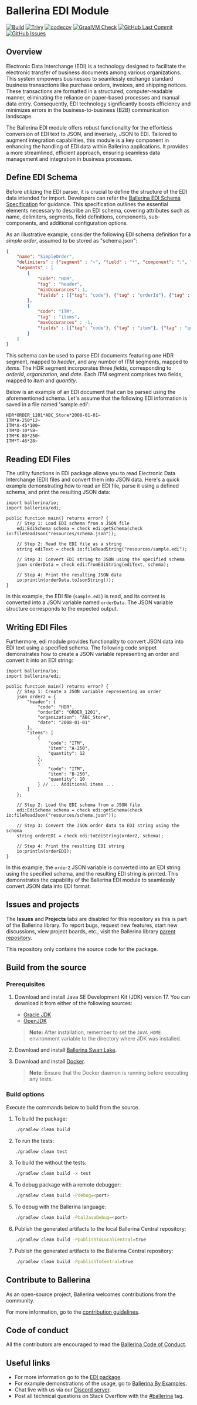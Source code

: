 # Ballerina EDI Module

[![Build](https://github.com/ballerina-platform/module-ballerina-edi/actions/workflows/build-timestamped-master.yml/badge.svg)](https://github.com/ballerina-platform/module-ballerina-edi/actions/workflows/build-timestamped-master.yml)
[![Trivy](https://github.com/ballerina-platform/module-ballerina-edi/actions/workflows/trivy-scan.yml/badge.svg)](https://github.com/ballerina-platform/module-ballerina-edi/actions/workflows/trivy-scan.yml)
[![codecov](https://codecov.io/gh/ballerina-platform/module-ballerina-edi/branch/main/graph/badge.svg)](https://codecov.io/gh/ballerina-platform/module-ballerina-edi)
[![GraalVM Check](https://github.com/ballerina-platform/module-ballerina-edi/actions/workflows/build-with-bal-test-graalvm.yml/badge.svg)](https://github.com/ballerina-platform/module-ballerina-edi/actions/workflows/build-with-bal-test-graalvm.yml)
[![GitHub Last Commit](https://img.shields.io/github/last-commit/ballerina-platform/module-ballerina-edi.svg)](https://github.com/ballerina-platform/module-ballerina-edi/commits/main)
[![GitHub Issues](https://img.shields.io/github/issues/ballerina-platform/ballerina-library/module/ballerina-edi.svg?label=Open%20Issues)](https://github.com/ballerina-platform/ballerina-library/labels/module%2Fballerina-edi)

## Overview

Electronic Data Interchange (EDI) is a technology designed to facilitate the electronic transfer of business documents among various organizations. This system empowers businesses to seamlessly exchange standard business transactions like purchase orders, invoices, and shipping notices. These transactions are formatted in a structured, computer-readable manner, eliminating the reliance on paper-based processes and manual data entry. Consequently, EDI technology significantly boosts efficiency and minimizes errors in the business-to-business (B2B) communication landscape.

The Ballerina EDI module offers robust functionality for the effortless conversion of EDI text to JSON, and inversely, JSON to EDI. Tailored to augment integration capabilities, this module is a key component in enhancing the handling of EDI data within Ballerina applications. It provides a more streamlined, efficient approach, ensuring seamless data management and integration in business processes.

## Define EDI Schema

Before utilizing the EDI parser, it is crucial to define the structure of the EDI data intended for import. Developers can refer the [Ballerina EDI Schema Specification](./docs/specs/SchemaSpecification.md) for guidance. This specification outlines the essential elements necessary to describe an EDI schema, covering attributes such as name, delimiters, segments, field definitions, components, sub-components, and additional configuration options.

As an illustrative example, consider the following EDI schema definition for a _simple order_, assumed to be stored as "schema.json":

```json
{
    "name": "SimpleOrder",
    "delimiters" : {"segment" : "~", "field" : "*", "component": ":", "repetition": "^"},
    "segments" : [
        {
            "code": "HDR",
            "tag" : "header",
            "minOccurances": 1,
            "fields" : [{"tag": "code"}, {"tag" : "orderId"}, {"tag" : "organization"}, {"tag" : "date"}]
        },
        {
            "code": "ITM",
            "tag" : "items",
            "maxOccurances" : -1,
            "fields" : [{"tag": "code"}, {"tag" : "item"}, {"tag" : "quantity", "dataType" : "int"}]
        }
    ]
}
```

This schema can be used to parse EDI documents featuring one HDR segment, mapped to _header_, and any number of ITM segments, mapped to _items_. The HDR segment incorporates three _fields_, corresponding to _orderId_, _organization_, and _date_. Each ITM segment comprises two fields, mapped to _item_ and _quantity_.

Below is an example of an EDI document that can be parsed using the aforementioned schema. Let's assume that the following EDI information is saved in a file named 'sample.edi':

```
HDR*ORDER_1201*ABC_Store*2008-01-01~
ITM*A-250*12~
ITM*A-45*100~
ITM*D-10*58~
ITM*K-80*250~
ITM*T-46*28~
```

## Reading EDI Files

The utility functions in EDI package allows you to read Electronic Data Interchange (EDI) files and convert them into JSON data. Here's a quick example demonstrating how to read an EDI file, parse it using a defined schema, and print the resulting JSON data:

```ballerina
import ballerina/io;
import ballerina/edi;

public function main() returns error? {
    // Step 1: Load EDI schema from a JSON file
    edi:EdiSchema schema = check edi:getSchema(check io:fileReadJson("resources/schema.json"));

    // Step 2: Read the EDI file as a string
    string ediText = check io:fileReadString("resources/sample.edi");

    // Step 3: Convert EDI string to JSON using the specified schema
    json orderData = check edi:fromEdiString(ediText, schema);

    // Step 4: Print the resulting JSON data
    io:println(orderData.toJsonString());
}
```

In this example, the EDI file (`sample.edi`) is read, and its content is converted into a JSON variable named `orderData`. The JSON variable structure corresponds to the expected output.

## Writing EDI Files

Furthermore, edi module provides functionality to convert JSON data into EDI text using a specified schema. The following code snippet demonstrates how to create a JSON variable representing an order and convert it into an EDI string:

```ballerina
import ballerina/io;
import ballerina/edi;

public function main() returns error? {
    // Step 1: Create a JSON variable representing an order
    json order2 = {
        "header": {
            "code": "HDR",
            "orderId": "ORDER_1201",
            "organization": "ABC_Store",
            "date": "2008-01-01"
        },
        "items": [
            {
                "code": "ITM",
                "item": "A-250",
                "quantity": 12
            },
            {
                "code": "ITM",
                "item": "B-250",
                "quantity": 10
            } // ... Additional items ...
        ]
    };

    // Step 2: Load the EDI schema from a JSON file
    edi:EdiSchema schema = check edi:getSchema(check io:fileReadJson("resources/schema.json"));

    // Step 3: Convert the JSON order data to EDI string using the schema
    string orderEDI = check edi:toEdiString(order2, schema);

    // Step 4: Print the resulting EDI string
    io:println(orderEDI);
}
```

In this example, the `order2` JSON variable is converted into an EDI string using the specified schema, and the resulting EDI string is printed. This demonstrates the capability of the Ballerina EDI module to seamlessly convert JSON data into EDI format.


## Issues and projects

The **Issues** and **Projects** tabs are disabled for this repository as this is part of the Ballerina library. To report bugs, request new features, start new discussions, view project boards, etc., visit the Ballerina library [parent repository](https://github.com/ballerina-platform/ballerina-library).

This repository only contains the source code for the package.

## Build from the source

### Prerequisites

1. Download and install Java SE Development Kit (JDK) version 17. You can download it from either of the following sources:

   * [Oracle JDK](https://www.oracle.com/java/technologies/downloads/)
   * [OpenJDK](https://adoptium.net/)

    > **Note:** After installation, remember to set the `JAVA_HOME` environment variable to the directory where JDK was installed.

2. Download and install [Ballerina Swan Lake](https://ballerina.io/).

3. Download and install [Docker](https://www.docker.com/get-started).

    > **Note**: Ensure that the Docker daemon is running before executing any tests.

### Build options

Execute the commands below to build from the source.

1. To build the package:

   ```bash
   ./gradlew clean build
   ```

2. To run the tests:

   ```bash
   ./gradlew clean test
   ```

3. To build the without the tests:

   ```bash
   ./gradlew clean build -x test
   ```

4. To debug package with a remote debugger:

   ```bash
   ./gradlew clean build -Pdebug=<port>
   ```

5. To debug with the Ballerina language:

   ```bash
   ./gradlew clean build -PbalJavaDebug=<port>
   ```

6. Publish the generated artifacts to the local Ballerina Central repository:

    ```bash
    ./gradlew clean build -PpublishToLocalCentral=true
    ```

7. Publish the generated artifacts to the Ballerina Central repository:

   ```bash
   ./gradlew clean build -PpublishToCentral=true
   ```

## Contribute to Ballerina

As an open-source project, Ballerina welcomes contributions from the community.

For more information, go to the [contribution guidelines](https://github.com/ballerina-platform/ballerina-lang/blob/master/CONTRIBUTING.md).

## Code of conduct

All the contributors are encouraged to read the [Ballerina Code of Conduct](https://ballerina.io/code-of-conduct).

## Useful links

* For more information go to the [EDI package](https://central.ballerina.io/ballerina/edi/latest).
* For example demonstrations of the usage, go to [Ballerina By Examples](https://ballerina.io/learn/by-example/).
* Chat live with us via our [Discord server](https://discord.gg/ballerinalang).
* Post all technical questions on Stack Overflow with the [#ballerina](https://stackoverflow.com/questions/tagged/ballerina) tag.

